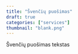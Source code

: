 ```yaml
---
title: "Švenčių puošimas"
draft: true
categories: ["services"]
thumbnail: "blank.png"
---
```


Švenčių puošimas tekstas
